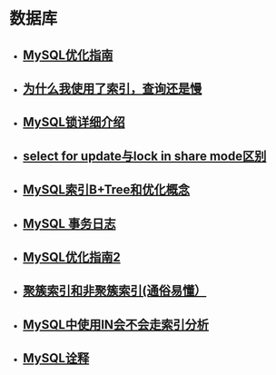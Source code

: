 # 数据库
- ## [MySQL优化指南](http://note.youdao.com/noteshare?id=efa6dfe58ff21a1ea497fdb1d6826cda)
- ## [为什么我使用了索引，查询还是慢](http://note.youdao.com/noteshare?id=e2ecfbde2d5bf7bd6f32e260411b8ae9)
- ## [MySQL锁详细介绍](http://note.youdao.com/noteshare?id=05888b85ec370ee7adf8768a8d6a8b65)
- ## [select for update与lock in share mode区别](http://note.youdao.com/noteshare?id=bbebf3be5e7a40f49d39fafc56c9b373)
- ## [MySQL索引B+Tree和优化概念](http://note.youdao.com/noteshare?id=9f9f7bd65288d1b3964de6690728f125)
- ## [MySQL 事务日志](http://note.youdao.com/noteshare?id=bf1f58d8175fb844c9dba7493a9f2288)
- ## [MySQL优化指南2](http://note.youdao.com/s/1FCrnAhB)
- ## [聚簇索引和非聚簇索引(通俗易懂）](http://note.youdao.com/s/PMlXh9ll)
- ## [MySQL中使用IN会不会走索引分析](http://note.youdao.com/s/MSCca3Pj)
- ## [MySQL诠释](http://note.youdao.com/s/7UynYiOs)